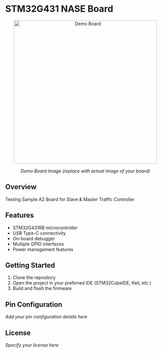 # STM32G431 NASE Board

<div style="text-align: center;">
  <img src="Demo_Board.png" alt="Demo Board" style="width: 450px; max-width: 100%; height: auto; display: block; margin: 0 auto;"/>
  <p><em>Demo Board Image (replace with actual image of your board)</em></p>
</div>

## Overview
Testing Sample A2 Board for Slave & Master Traffic Controller

## Features
- STM32G431RB microcontroller
- USB Type-C connectivity
- On-board debugger
- Multiple GPIO interfaces
- Power management features

## Getting Started
1. Clone the repository
2. Open the project in your preferred IDE (STM32CubeIDE, Keil, etc.)
3. Build and flash the firmware

## Pin Configuration
*Add your pin configuration details here*

## License
*Specify your license here*
